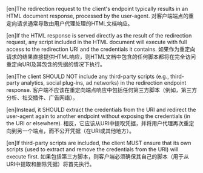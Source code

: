 [en]The redirection request to the client's endpoint typically results in an HTML document response, processed by the user-agent.
对客户端端点的重定向请求通常导致由用户代理处理的HTML文档响应。

[en]If the HTML response is served directly as the result of the redirection request, any script included in the HTML document will execute with full access to the redirection URI and the credentials it contains.
如果作为重定向请求的结果直接提供HTML响应，则HTML文档中包含的任何脚本都将在完全访问重定向URI及其包含的凭据的情况下执行。

[en]The client SHOULD NOT include any third-party scripts (e.g., third- party analytics, social plug-ins, ad networks) in the redirection endpoint response.
客户端不应该在重定向端点响应中包括任何第三方脚本（例如，第三方分析、社交插件、广告网络）。

[en]Instead, it SHOULD extract the credentials from the URI and redirect the user-agent again to another endpoint without exposing the credentials (in the URI or elsewhere).
相反，它应该从URI中提取凭据，并将用户代理再次重定向到另一个端点，而不公开凭据（在URI或其他地方）。

[en]If third-party scripts are included, the client MUST ensure that its own scripts (used to extract and remove the credentials from the URI) will execute first.
如果包括第三方脚本，则客户端必须确保其自己的脚本（用于从URI中提取和删除凭据）将首先执行。
